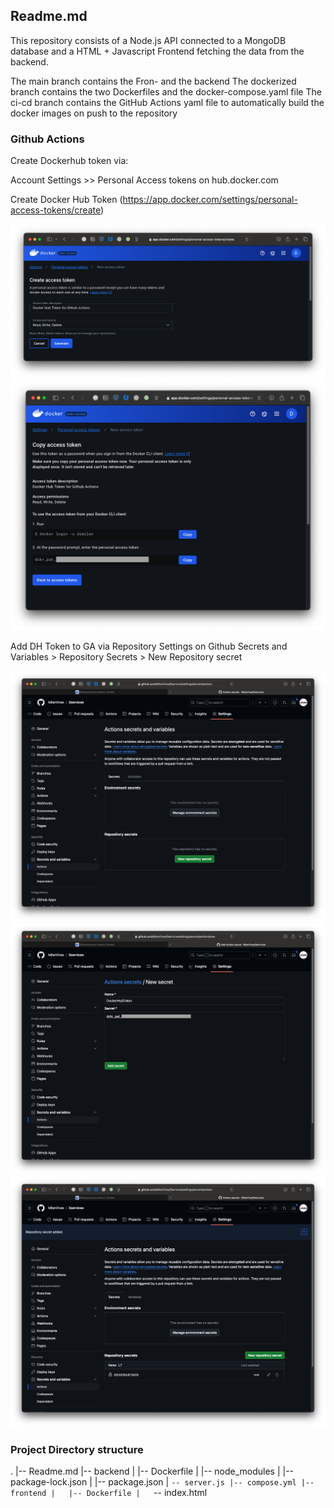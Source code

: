 ## Readme.md

This repository consists of a Node.js API connected to a MongoDB database and a HTML + Javascript Frontend fetching the data from the backend. 

The main branch contains the Fron- and the backend
The dockerized branch contains the two Dockerfiles and the docker-compose.yaml file
The ci-cd branch contains the GitHub Actions yaml file to automatically build the docker images on push to the repository

### Github Actions

Create Dockerhub token via: 

Account Settings >> Personal Access tokens on hub.docker.com

Create Docker Hub Token (https://app.docker.com/settings/personal-access-tokens/create)

![DockerHub Create Access Token](./images/dhcreatetoken.png)
![DockerHub Access Token Created](./images/dhtokencreated.png)

Add DH Token to GA via Repository Settings on Github
Secrets and Variables > Repository Secrets > New Repository secret

![GitHub New Repository Secret](./images/ghnewreposecret.png)
![GitHub Create Repository Secret](./images/ghcreatesecret.png)
![GitHub Repository Secret Created](./images/ghsecretcreated.png)

### Project Directory structure

.
|-- Readme.md
|-- backend
|   |-- Dockerfile
|   |-- node_modules
|   |-- package-lock.json
|   |-- package.json
|   `-- server.js
|-- compose.yml
|-- frontend
|   |-- Dockerfile
|   `-- index.html
